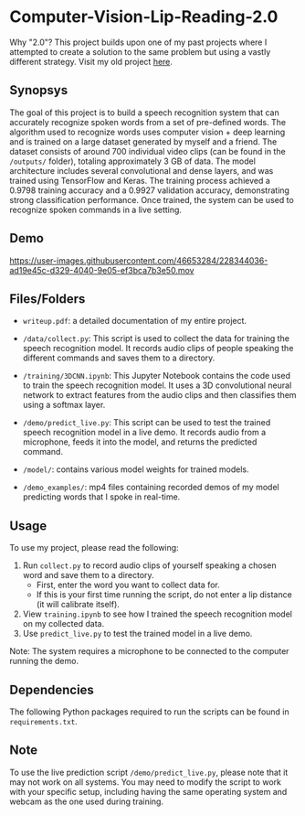 # Computer-Vision-Lip-Reading-2.0
Why "2.0"? This project builds upon one of my past projects where I attempted to create a solution to the same problem but using a vastly different strategy. Visit my old project [here](https://github.com/allenye66/Computer-Vision-Lip-Reading).


## Synopsys

The goal of this project is to build a speech recognition system that can accurately recognize spoken words from a set of pre-defined words. The algorithm used to recognize words uses computer vision + deep learning and is trained on a large dataset generated by myself and a friend. The dataset consists of around 700 individual video clips (can be found in the ```/outputs/``` folder), totaling approximately 3 GB of data. The model architecture includes several convolutional and dense layers, and was trained using TensorFlow and Keras. The training process achieved a 0.9798 training accuracy and a 0.9927 validation accuracy, demonstrating strong classification performance. Once trained, the system can be used to recognize spoken commands in a live setting.


## Demo

https://user-images.githubusercontent.com/46653284/228344036-ad19e45c-d329-4040-9e05-ef3bca7b3e50.mov



## Files/Folders

- `writeup.pdf`: a detailed documentation of my entire project.

- `/data/collect.py`: This script is used to collect the data for training the speech recognition model. It records audio clips of people speaking the different commands and saves them to a directory.

- `/training/3DCNN.ipynb`: This Jupyter Notebook contains the code used to train the speech recognition model. It uses a 3D convolutional neural network to extract features from the audio clips and then classifies them using a softmax layer.

- `/demo/predict_live.py`: This script can be used to test the trained speech recognition model in a live demo. It records audio from a microphone, feeds it into the model, and returns the predicted command.

- `/model/`: contains various model weights for trained models.

- `/demo_examples/`: mp4 files containing recorded demos of my model predicting words that I spoke in real-time.


## Usage

To use my project, please read the following:

1. Run `collect.py` to record audio clips of yourself speaking a chosen word and save them to a directory.
    - First, enter the word you want to collect data for.
    - If this is your first time running the script, do not enter a lip distance (it will calibrate itself).
2. View `training.ipynb` to see how I trained the speech recognition model on my collected data.
3. Use `predict_live.py` to test the trained model in a live demo. 

Note: The system requires a microphone to be connected to the computer running the demo. 

## Dependencies

The following Python packages required to run the scripts can be found in ```requirements.txt```.


## Note

To use the live prediction script `/demo/predict_live.py`, please note that it may not work on all systems. You may need to modify the script to work with your specific setup, including having the same operating system and webcam as the one used during training.




